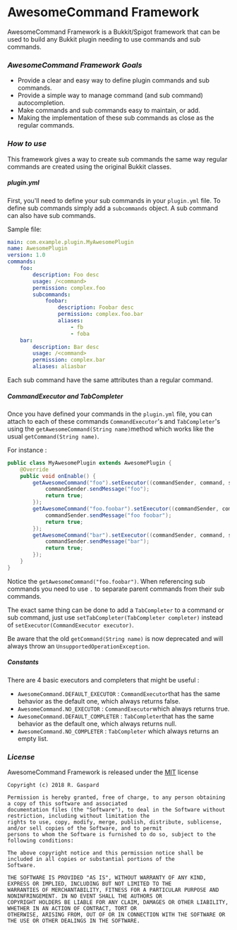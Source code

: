 # AwesomeCommand Framework

AwesomeCommand Framework is a Bukkit/Spigot framework that can be used to build any Bukkit plugin needing to use commands and sub commands.

### *AwesomeCommand Framework Goals*
  * Provide a clear and easy way to define plugin commands and sub commands.
  * Provide a simple way to manage command (and sub command) autocompletion.
  * Make commands and sub commands easy to maintain, or add.
  * Making the implementation of these sub commands as close as the regular commands.

### *How to use*

This framework gives a way to create sub commands the same way regular commands are created using the original Bukkit classes.

##### plugin.yml


First, you'll need to define your sub commands in your `plugin.yml` file.
To define sub commands simply add a `subcommands` object. A sub command can also have sub commands.

Sample file:

```yaml
main: com.example.plugin.MyAwesomePlugin
name: AwesomePlugin
version: 1.0
commands:
    foo:
        description: Foo desc
        usage: /<command>
        permission: complex.foo
        subcommands:
            foobar:
                description: Foobar desc
                permission: complex.foo.bar
                aliases:
                    - fb
                    - foba
    bar:
        description: Bar desc
        usage: /<command>
        permission: complex.bar
        aliases: aliasbar

```

Each sub command have the same attributes than a regular command.

##### CommandExecutor and TabCompleter

Once you have defined your commands in the `plugin.yml` file, you can attach to each of these commands `CommandExecutor`'s and `TabCompleter`'s using
the `getAwesomeCommand(String name)`method which works like the usual `getCommand(String name)`.

For instance :
```java
public class MyAwesomePlugin extends AwesomePlugin {
    @Override
    public void onEnable() {
        getAwesomeCommand("foo").setExecutor((commandSender, command, s, strings) -> {
            commandSender.sendMessage("foo");
            return true;
        });
        getAwesomeCommand("foo.foobar").setExecutor((commandSender, command, s, strings) -> {
            commandSender.sendMessage("foo foobar");
            return true;
        });
        getAwesomeCommand("bar").setExecutor((commandSender, command, s, strings) -> {
            commandSender.sendMessage("bar");
            return true;
        });
    }
}
```
Notice the `getAwesomeCommand("foo.foobar")`. When referencing sub commands you need to use `.` to separate parent commands from their sub commands.

The exact same thing can be done to add a `TabCompleter` to a command or sub command, just use `setTabCompleter(TabCompleter completer)` instead of `setExecutor(CommandExecutor executor)`.

Be aware that the old `getCommand(String name)` is now deprecated and will always throw an `UnsupportedOperationException`.

##### Constants

There are 4 basic executors and completers that might be useful :
  * `AwesomeCommand.DEFAULT_EXECUTOR` : `CommandExecutor`that has the same behavior as the default one, which always returns false.
  * `AwesomeCommand.NO_EXECUTOR` : `CommandExecutor`which always returns true.
  * `AwesomeCommand.DEFAULT_COMPLETER` : `TabCompleter`that has the same behavior as the default one, which always returns null.
  * `AwesomeCommand.NO_COMPLETER` : `TabCompleter` which always returns an empty list.


### *License*

AwesomeCommand Framework is released under the [MIT](https://opensource.org/licenses/MIT) license
```
Copyright (c) 2018 R. Gaspard

Permission is hereby granted, free of charge, to any person obtaining a copy of this software and associated
documentation files (the "Software"), to deal in the Software without restriction, including without limitation the
rights to use, copy, modify, merge, publish, distribute, sublicense, and/or sell copies of the Software, and to permit
persons to whom the Software is furnished to do so, subject to the following conditions:

The above copyright notice and this permission notice shall be included in all copies or substantial portions of the
Software.

THE SOFTWARE IS PROVIDED "AS IS", WITHOUT WARRANTY OF ANY KIND, EXPRESS OR IMPLIED, INCLUDING BUT NOT LIMITED TO THE
WARRANTIES OF MERCHANTABILITY, FITNESS FOR A PARTICULAR PURPOSE AND NONINFRINGEMENT. IN NO EVENT SHALL THE AUTHORS OR
COPYRIGHT HOLDERS BE LIABLE FOR ANY CLAIM, DAMAGES OR OTHER LIABILITY, WHETHER IN AN ACTION OF CONTRACT, TORT OR
OTHERWISE, ARISING FROM, OUT OF OR IN CONNECTION WITH THE SOFTWARE OR THE USE OR OTHER DEALINGS IN THE SOFTWARE.
```